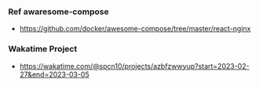 ### Ref awaresome-compose
-   https://github.com/docker/awesome-compose/tree/master/react-nginx
### Wakatime Project
-   https://wakatime.com/@spcn10/projects/azbfzwwyup?start=2023-02-27&end=2023-03-05